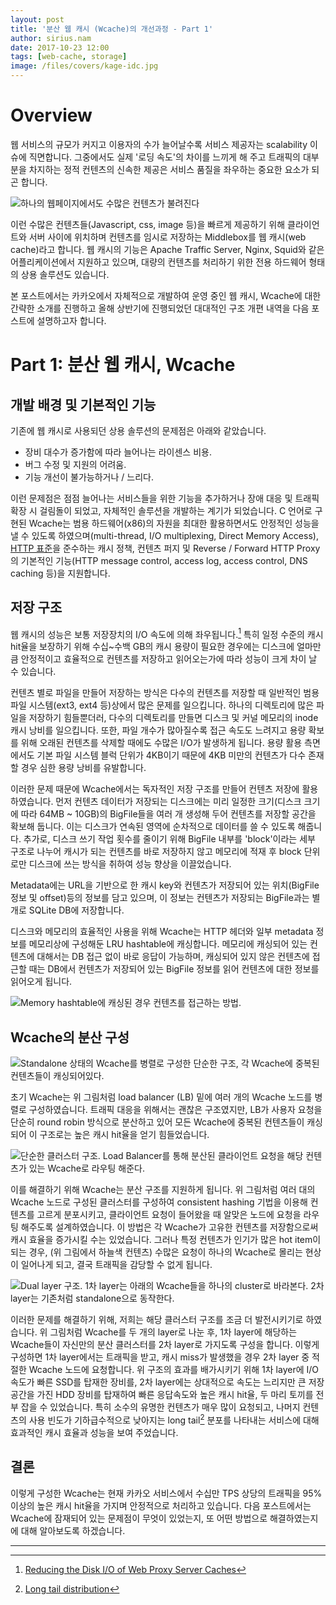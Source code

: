 ```yaml
---
layout: post
title: '분산 웹 캐시 (Wcache)의 개선과정 - Part 1'
author: sirius.nam
date: 2017-10-23 12:00
tags: [web-cache, storage]
image: /files/covers/kage-idc.jpg
---
```


# Overview
웹 서비스의 규모가 커지고 이용자의 수가 늘어날수록 서비스 제공자는 scalability 이슈에 직면합니다. 
그중에서도 실제 '로딩 속도'의 차이를 느끼게 해 주고 트래픽의 대부분을 차지하는 정적 컨텐츠의 신속한 제공은 서비스 품질을 좌우하는 중요한 요소가 되곤 합니다.

![하나의 웹페이지에서도 수많은 컨텐츠가 불려진다](/files/static-contents.png)

이런 수많은 컨텐츠들(Javascript, css, image 등)을 빠르게 제공하기 위해 클라이언트와 서버 사이에 위치하며 컨텐츠를 임시로 저장하는 Middlebox를 웹 캐시(web cache)라고 합니다.
웹 캐시의 기능은 Apache Traffic Server, Nginx, Squid와 같은 어플리케이션에서 지원하고 있으며, 대량의 컨텐츠를 처리하기 위한 전용 하드웨어 형태의 상용 솔루션도 있습니다.

본 포스트에서는 카카오에서 자체적으로 개발하여 운영 중인 웹 캐시, Wcache에 대한 간략한 소개를 진행하고 올해 상반기에 진행되었던 대대적인 구조 개편 내역을 다음 포스트에 설명하고자 합니다.

# Part 1: 분산 웹 캐시, Wcache

## 개발 배경 및 기본적인 기능
기존에 웹 캐시로 사용되던 상용 솔루션의 문제점은 아래와 같았습니다.
 
 - 장비 대수가 증가함에 따라 늘어나는 라이센스 비용.
 - 버그 수정 및 지원의 어려움.
 - 기능 개선이 불가능하거나 / 느리다.

이런 문제점은 점점 늘어나는 서비스들을 위한 기능을 추가하거나 장애 대응 및 트래픽 확장 시 걸림돌이 되었고, 자체적인 솔루션을 개발하는 계기가 되었습니다.
C 언어로 구현된 Wcache는 범용 하드웨어(x86)의 자원을 최대한 활용하면서도 안정적인 성능을 낼 수 있도록 하였으며(multi-thread, I/O multiplexing, Direct Memory Access), 
[HTTP 표준](https://tools.ietf.org/html/rfc2616)을 준수하는 캐시 정책, 컨텐츠 퍼지 및 
Reverse / Forward HTTP Proxy의 기본적인 기능(HTTP message control, access log, access control, DNS caching 등)을 지원합니다.

## 저장 구조
웹 캐시의 성능은 보통 저장장치의 I/O 속도에 의해 좌우됩니다.[^1] 특히 일정 수준의 캐시 hit율을 보장하기 위해 수십~수백 GB의 캐시 용량이 필요한 경우에는
디스크에 얼마만큼 안정적이고 효율적으로 컨텐츠를 저장하고 읽어오는가에 따라 성능이 크게 차이 날 수 있습니다.

컨텐츠 별로 파일을 만들어 저장하는 방식은 다수의 컨텐츠를 저장할 때 일반적인 범용 파일 시스템(ext3, ext4 등)상에서 많은 문제를 일으킵니다. 하나의 디렉토리에
많은 파일을 저장하기 힘들뿐더러, 다수의 디렉토리를 만들면 디스크 및 커널 메모리의 inode 캐시 낭비를 일으킵니다.
또한, 파일 개수가 많아질수록 접근 속도도 느려지고 용량 확보를 위해 오래된 컨텐츠를 삭제할 때에도 수많은 I/O가 발생하게 됩니다.
용량 활용 측면에서도 기본 파일 시스템 블럭 단위가 4KB이기 때문에 4KB 미만의 컨텐츠가 다수 존재할 경우 심한 용량 낭비를 유발합니다.

이러한 문제 때문에 Wcache에서는 독자적인 저장 구조를 만들어 컨텐츠 저장에 활용하였습니다.
먼저 컨텐츠 데이터가 저장되는 디스크에는 미리 일정한 크기(디스크 크기에 따라 64MB ~ 10GB)의 BigFile들을 여러 개 생성해 두어 컨텐츠를 저장할 공간을 확보해 둡니다.
이는 디스크가 연속된 영역에 순차적으로 데이터를 쓸 수 있도록 해줍니다.
추가로, 디스크 쓰기 작업 횟수를 줄이기 위해 BigFile 내부를 'block'이라는 세부 구조로 나누어 캐시가 되는 컨텐츠를 바로 저장하지 않고
메모리에 적재 후 block 단위로만 디스크에 쓰는 방식을 취하여 성능 향상을 이끌었습니다.

Metadata에는 URL을 기반으로 한 캐시 key와 컨텐츠가 저장되어 있는 위치(BigFile 정보 및 offset)등의 정보를 담고 있으며,
이 정보는 컨텐츠가 저장되는 BigFile과는 별개로 SQLite DB에 저장합니다.
 
디스크와 메모리의 효율적인 사용을 위해 Wcache는 HTTP 헤더와 일부 metadata 정보를 메모리상에 구성해둔 LRU hashtable에 캐싱합니다.
메모리에 캐싱되어 있는 컨텐츠에 대해서는 DB 접근 없이 바로 응답이 가능하며,
캐싱되어 있지 않은 컨텐츠에 접근할 때는 DB에서 컨텐츠가 저장되어 있는 BigFile 정보를 읽어 컨텐츠에 대한 정보를 읽어오게 됩니다.
 
![Memory hashtable에 캐싱된 경우 컨텐츠를 접근하는 방법.](/files/wcache-structure.png)

## Wcache의 분산 구성
![Standalone 상태의 Wcache를 병렬로 구성한 단순한 구조, 각 Wcache에 중복된 컨텐츠들이 캐싱되어있다.](/files/wcache-standalone.png)

초기 Wcache는 위 그림처럼 load balancer (LB) 밑에 여러 개의 Wcache 노드를 병렬로 구성하였습니다. 트래픽 대응을 위해서는 괜찮은 구조였지만,
LB가 사용자 요청을 단순히 round robin 방식으로 분산하고 있어 모든 Wcache에 중복된 컨텐츠들이 캐싱되어 이 구조로는 높은 캐시 hit율을 얻기 힘들었습니다.

![단순한 클러스터 구조. Load Balancer를 통해 분산된 클라이언트 요청을 해당 컨텐츠가 있는 Wcache로 라우팅 해준다.](/files/wcache-cluster.png)

이를 해결하기 위해 Wcache는 분산 구조를 지원하게 됩니다. 위 그림처럼 여러 대의 Wcache 노드로 구성된 클러스터를 구성하여 consistent hashing
기법을 이용해 컨텐츠를 고르게 분포시키고, 클라이언트 요청이 들어왔을 때 알맞은 노드에 요청을 라우팅 해주도록 설계하였습니다.
이 방법은 각 Wcache가 고유한 컨텐츠를 저장함으로써 캐시 효율을 증가시킬 수는 있었습니다. 그러나 특정 컨텐츠가 인기가 많은 hot item이 되는 경우,
(위 그림에서 하늘색 컨텐츠) 수많은 요청이 하나의 Wcache로 몰리는 현상이 일어나게 되고, 결국 트래픽을 감당할 수 없게 됩니다.

![Dual layer 구조. 1차 layer는 아래의 Wcache들을 하나의 cluster로 바라본다. 2차 layer는 기존처럼 standalone으로 동작한다.](/files/wcache-dual-layer.png)

이러한 문제를 해결하기 위해, 저희는 해당 클러스터 구조를 조금 더 발전시키기로 하였습니다. 위 그림처럼 Wcache를 두 개의 layer로 나눈 후,
1차 layer에 해당하는 Wcache들이 자신만의 분산 클러스터를 2차 layer로 가지도록 구성을 합니다. 이렇게 구성하면 1차 layer에서는 트래픽을 받고,
캐시 miss가 발생했을 경우 2차 layer 중 적절한 Wcache 노드에 요청합니다.
위 구조의 효과를 배가시키기 위해 1차 layer에 I/O 속도가 빠른 SSD를 탑재한 장비를,
2차 layer에는 상대적으로 속도는 느리지만 큰 저장공간을 가진 HDD 장비를 탑재하여 빠른 응답속도와 높은 캐시 hit율, 두 마리 토끼를 전부 잡을 수 있었습니다.
특히 소수의 유명한 컨텐츠가 매우 많이 요청되고, 나머지 컨텐츠의 사용 빈도가 기하급수적으로 낮아지는 long tail[^2] 분포를 나타내는 서비스에 대해 효과적인 캐시 효율과 성능을 보여 주었습니다.

## 결론
이렇게 구성한 Wcache는 현재 카카오 서비스에서 수십만 TPS 상당의 트래픽을 95% 이상의 높은 캐시 hit율을 가지며 안정적으로 처리하고 있습니다.
다음 포스트에서는 Wcache에 잠재되어 있는 문제점이 무엇이 있었는지, 또 어떤 방법으로 해결하였는지에 대해 알아보도록 하겠습니다.

-------------------------------
[^1]: [Reducing the Disk I/O of Web Proxy Server Caches](https://www.usenix.org/legacy/event/usenix99/full_papers/maltzahn/maltzahn.pdf)
[^2]: [Long tail distribution](https://en.wikipedia.org/wiki/Long_tail)